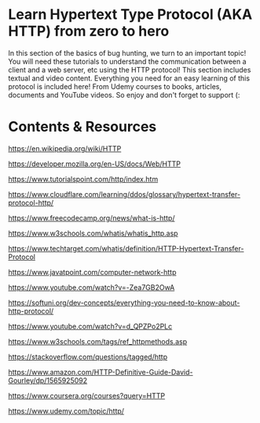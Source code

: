 # Learn Hypertext Type Protocol (AKA HTTP) from zero to hero
  In this section of the basics of bug hunting, we turn to an important topic! You will need these tutorials to understand the communication between a client and a web server, etc using the HTTP protocol! This section includes textual and video content.
  Everything you need for an easy learning of this protocol is included here! From Udemy courses to books, articles, documents and YouTube videos. So enjoy and don't forget to support (:
# Contents & Resources
https://en.wikipedia.org/wiki/HTTP

https://developer.mozilla.org/en-US/docs/Web/HTTP

https://www.tutorialspoint.com/http/index.htm

https://www.cloudflare.com/learning/ddos/glossary/hypertext-transfer-protocol-http/

https://www.freecodecamp.org/news/what-is-http/

https://www.w3schools.com/whatis/whatis_http.asp

https://www.techtarget.com/whatis/definition/HTTP-Hypertext-Transfer-Protocol

https://www.javatpoint.com/computer-network-http

https://www.youtube.com/watch?v=-Zea7GB2OwA

https://softuni.org/dev-concepts/everything-you-need-to-know-about-http-protocol/

https://www.youtube.com/watch?v=d_QPZPo2PLc

https://www.w3schools.com/tags/ref_httpmethods.asp

https://stackoverflow.com/questions/tagged/http

https://www.amazon.com/HTTP-Definitive-Guide-David-Gourley/dp/1565925092

https://www.coursera.org/courses?query=HTTP

https://www.udemy.com/topic/http/
